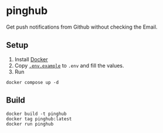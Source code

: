 # pinghub

Get push notifications from Github without checking the Email.

## Setup

1. Install [Docker](https://docs.docker.com/engine/install/debian/)
2. Copy [`.env.example`](.env.example) to `.env` and fill the values.
3. Run

```console
docker compose up -d
```

## Build

```console
docker build -t pinghub
docker tag pinghub:latest
docker run pinghub
```
